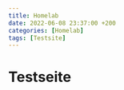 ```yaml
---
title: Homelab
date: 2022-06-08 23:37:00 +200
categories: [Homelab]
tags: [Testsite]
---
```


# Testseite